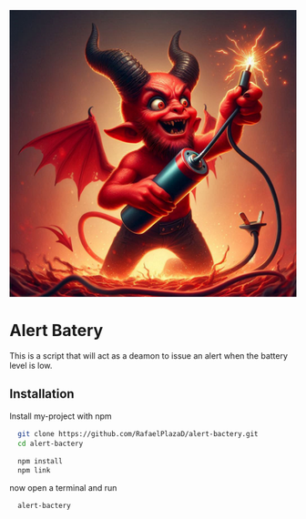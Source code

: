 ![Logo](./media/deamon-image.jpeg)

# Alert Batery

This is a script that will act as a deamon to issue an alert when the battery level is low.

## Installation

Install my-project with npm

```bash
  git clone https://github.com/RafaelPlazaD/alert-bactery.git
  cd alert-bactery
```

```bash
  npm install
  npm link
```

now open a terminal and run

```bash
  alert-bactery
```
